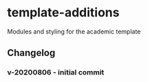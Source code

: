 # template-additions
 Modules and styling for the academic template




## Changelog

### v-20200806 - initial commit